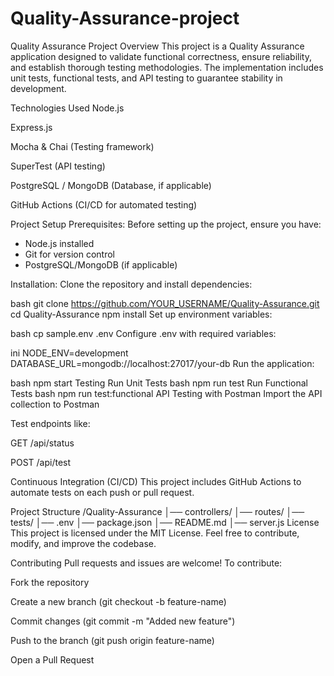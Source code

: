# Quality-Assurance-project

Quality Assurance Project
Overview
This project is a Quality Assurance application designed to validate functional correctness, ensure reliability, and establish thorough testing methodologies. The implementation includes unit tests, functional tests, and API testing to guarantee stability in development.

Technologies Used
Node.js

Express.js

Mocha & Chai (Testing framework)

SuperTest (API testing)

PostgreSQL / MongoDB (Database, if applicable)

GitHub Actions (CI/CD for automated testing)

Project Setup
Prerequisites:
Before setting up the project, ensure you have: 

- Node.js installed 
- Git for version control 
- PostgreSQL/MongoDB (if applicable)

Installation:
Clone the repository and install dependencies:

bash
git clone https://github.com/YOUR_USERNAME/Quality-Assurance.git
cd Quality-Assurance
npm install
Set up environment variables:

bash
cp sample.env .env
Configure .env with required variables:

ini
NODE_ENV=development
DATABASE_URL=mongodb://localhost:27017/your-db
Run the application:

bash
npm start
Testing
Run Unit Tests
bash
npm run test
Run Functional Tests
bash
npm run test:functional
API Testing with Postman
Import the API collection to Postman

Test endpoints like:

GET /api/status

POST /api/test

Continuous Integration (CI/CD)
This project includes GitHub Actions to automate tests on each push or pull request.

Project Structure
/Quality-Assurance
│── controllers/
│── routes/
│── tests/
│── .env
│── package.json
│── README.md
│── server.js
License
This project is licensed under the MIT License. Feel free to contribute, modify, and improve the codebase.

Contributing
Pull requests and issues are welcome! To contribute:

Fork the repository

Create a new branch (git checkout -b feature-name)

Commit changes (git commit -m "Added new feature")

Push to the branch (git push origin feature-name)

Open a Pull Request
